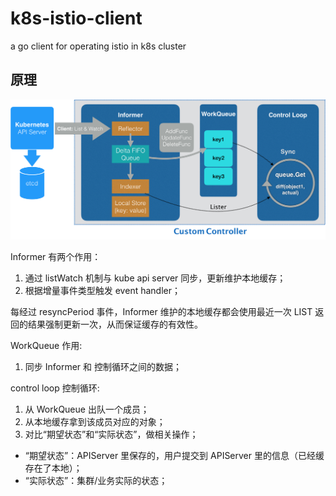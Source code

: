 # k8s-istio-client

a go client for operating istio in k8s cluster

## 原理

![image](https://raw.githubusercontent.com/RuiWang14/k8s-istio-client/master/docs/imgs/customer%20controller.png)

Informer 有两个作用：
1. 通过 listWatch 机制与 kube api server 同步，更新维护本地缓存；
2. 根据增量事件类型触发 event handler；

每经过 resyncPeriod 事件，Informer 维护的本地缓存都会使用最近一次 LIST 返回的结果强制更新一次，从而保证缓存的有效性。

WorkQueue 作用:
1. 同步 Informer 和 控制循环之间的数据；

control loop 控制循环:
1. 从 WorkQueue 出队一个成员；
2. 从本地缓存拿到该成员对应的对象；
3. 对比“期望状态”和“实际状态”，做相关操作；

- “期望状态”：APIServer 里保存的，用户提交到 APIServer 里的信息（已经缓存在了本地）；
- “实际状态”：集群/业务实际的状态；
